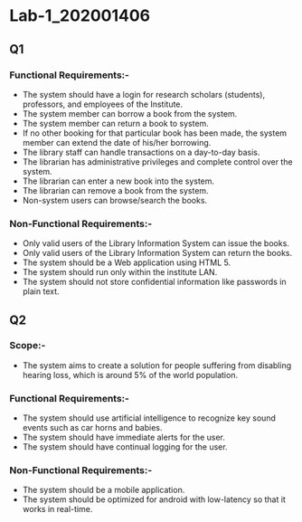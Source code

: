 # Lab-1_202001406

## Q1

### Functional Requirements:-

* The system should have a login for research scholars (students), professors, and employees of the Institute.
* The system member can borrow a book from the system.
* The system member can return a book to system.
* If no other booking for that particular book has been made, the system member can extend the date of his/her borrowing.
* The library staff can handle transactions on a day-to-day basis.
* The librarian has administrative privileges and complete control over the system.
* The librarian can enter a new book into the system.
* The librarian can remove a book from the system.
* Non-system users can browse/search the books.

### Non-Functional Requirements:-

* Only valid users of the Library Information System can issue the books.
* Only valid users of the Library Information System can return the books.
* The system should be a Web application using HTML 5.
* The system should run only within the institute LAN.
* The system should not store confidential information like passwords in plain text.

## Q2

### Scope:-

* The system aims to create a solution for people suffering from disabling hearing loss, which is around 5% of the world population.

### Functional Requirements:-

* The system should use artificial intelligence to recognize key sound events such as car horns and babies.
* The system should have immediate alerts for the user.
* The system should have continual logging for the user.

### Non-Functional Requirements:-

* The system should be a mobile application.
* The system should be optimized for android with low-latency so that it works in real-time.


